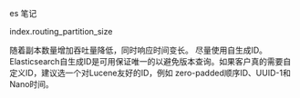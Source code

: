 es 笔记

[ebay es优化]: https://yq.aliyun.com/ziliao/366800

index.routing_partition_size

随着副本数量增加吞吐量降低，同时响应时间变长。 尽量使用自生成ID。 Elasticsearch自生成ID是可用保证唯一的以避免版本查询。如果客户真的需要自定义ID，建议选一个对Lucene友好的ID，例如 zero-padded顺序ID、UUID-1和Nano时间。

